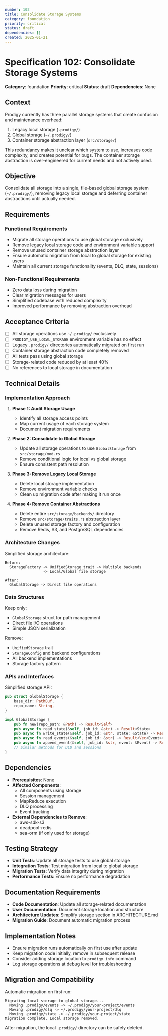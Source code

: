 ```yaml
---
number: 102
title: Consolidate Storage Systems
category: foundation
priority: critical
status: draft
dependencies: []
created: 2025-01-21
---
```


# Specification 102: Consolidate Storage Systems

**Category**: foundation
**Priority**: critical
**Status**: draft
**Dependencies**: None

## Context

Prodigy currently has three parallel storage systems that create confusion and maintenance overhead:
1. Legacy local storage (`.prodigy/`)
2. Global storage (`~/.prodigy/`)
3. Container storage abstraction layer (`src/storage/`)

This redundancy makes it unclear which system to use, increases code complexity, and creates potential for bugs. The container storage abstraction is over-engineered for current needs and not actively used.

## Objective

Consolidate all storage into a single, file-based global storage system (`~/.prodigy/`), removing legacy local storage and deferring container abstractions until actually needed.

## Requirements

### Functional Requirements
- Migrate all storage operations to use global storage exclusively
- Remove legacy local storage code and environment variable support
- Remove unused container storage abstraction layer
- Ensure automatic migration from local to global storage for existing users
- Maintain all current storage functionality (events, DLQ, state, sessions)

### Non-Functional Requirements
- Zero data loss during migration
- Clear migration messages for users
- Simplified codebase with reduced complexity
- Improved performance by removing abstraction overhead

## Acceptance Criteria

- [ ] All storage operations use `~/.prodigy/` exclusively
- [ ] `PRODIGY_USE_LOCAL_STORAGE` environment variable has no effect
- [ ] Legacy `.prodigy/` directories automatically migrated on first run
- [ ] Container storage abstraction code completely removed
- [ ] All tests pass using global storage
- [ ] Storage-related code reduced by at least 40%
- [ ] No references to local storage in documentation

## Technical Details

### Implementation Approach

1. **Phase 1: Audit Storage Usage**
   - Identify all storage access points
   - Map current usage of each storage system
   - Document migration requirements

2. **Phase 2: Consolidate to Global Storage**
   - Update all storage operations to use `GlobalStorage` from `src/storage/mod.rs`
   - Remove conditional logic for local vs global storage
   - Ensure consistent path resolution

3. **Phase 3: Remove Legacy Local Storage**
   - Delete local storage implementation
   - Remove environment variable checks
   - Clean up migration code after making it run once

4. **Phase 4: Remove Container Abstractions**
   - Delete entire `src/storage/backends/` directory
   - Remove `src/storage/traits.rs` abstraction layer
   - Delete unused storage factory and configuration
   - Remove Redis, S3, and PostgreSQL dependencies

### Architecture Changes

Simplified storage architecture:
```
Before:
  StorageFactory -> UnifiedStorage trait -> Multiple backends
                 -> Local/Global file storage

After:
  GlobalStorage -> Direct file operations
```

### Data Structures

Keep only:
- `GlobalStorage` struct for path management
- Direct file I/O operations
- Simple JSON serialization

Remove:
- `UnifiedStorage` trait
- `StorageConfig` and backend configurations
- All backend implementations
- Storage factory pattern

### APIs and Interfaces

Simplified storage API:
```rust
pub struct GlobalStorage {
    base_dir: PathBuf,
    repo_name: String,
}

impl GlobalStorage {
    pub fn new(repo_path: &Path) -> Result<Self>
    pub async fn read_state(&self, job_id: &str) -> Result<State>
    pub async fn write_state(&self, job_id: &str, state: &State) -> Result<()>
    pub async fn read_events(&self, job_id: &str) -> Result<Vec<Event>>
    pub async fn append_event(&self, job_id: &str, event: &Event) -> Result<()>
    // Similar methods for DLQ and sessions
}
```

## Dependencies

- **Prerequisites**: None
- **Affected Components**:
  - All components using storage
  - Session management
  - MapReduce execution
  - DLQ processing
  - Event tracking
- **External Dependencies to Remove**:
  - aws-sdk-s3
  - deadpool-redis
  - sea-orm (if only used for storage)

## Testing Strategy

- **Unit Tests**: Update all storage tests to use global storage
- **Integration Tests**: Test migration from local to global storage
- **Migration Tests**: Verify data integrity during migration
- **Performance Tests**: Ensure no performance degradation

## Documentation Requirements

- **Code Documentation**: Update all storage-related documentation
- **User Documentation**: Document storage location and structure
- **Architecture Updates**: Simplify storage section in ARCHITECTURE.md
- **Migration Guide**: Document automatic migration process

## Implementation Notes

- Ensure migration runs automatically on first use after update
- Keep migration code initially, remove in subsequent release
- Consider adding storage location to `prodigy info` command
- Log storage operations at debug level for troubleshooting

## Migration and Compatibility

Automatic migration on first run:
```
Migrating local storage to global storage...
  Moving .prodigy/events -> ~/.prodigy/your-project/events
  Moving .prodigy/dlq -> ~/.prodigy/your-project/dlq
  Moving .prodigy/state -> ~/.prodigy/your-project/state
Migration complete. Local storage removed.
```

After migration, the local `.prodigy/` directory can be safely deleted.